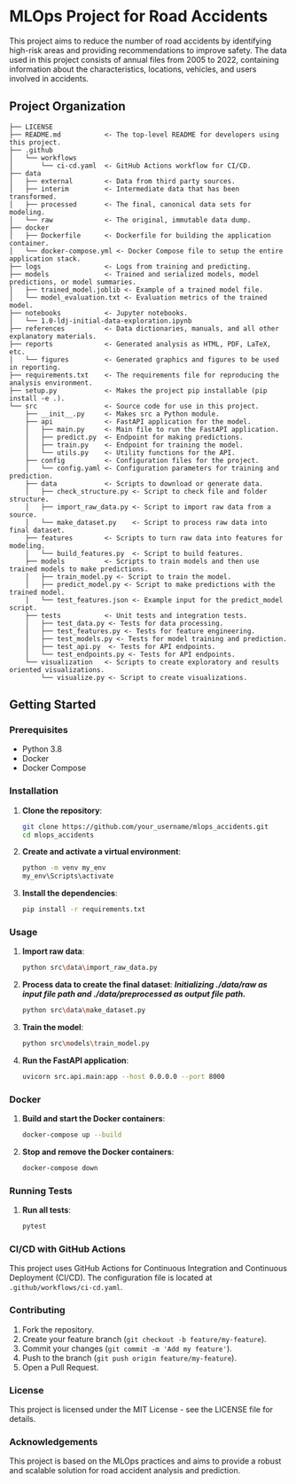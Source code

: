 # MLOps Project for Road Accidents

This project aims to reduce the number of road accidents by identifying high-risk areas and providing recommendations to improve safety. The data used in this project consists of annual files from 2005 to 2022, containing information about the characteristics, locations, vehicles, and users involved in accidents.

## Project Organization

    ├── LICENSE
    ├── README.md           <- The top-level README for developers using this project.
    ├── .github
    │   └── workflows
    │       └── ci-cd.yaml  <- GitHub Actions workflow for CI/CD.
    ├── data
    │   ├── external        <- Data from third party sources.
    │   ├── interim         <- Intermediate data that has been transformed.
    │   ├── processed       <- The final, canonical data sets for modeling.
    │   └── raw             <- The original, immutable data dump.
    ├── docker
    │   ├── Dockerfile      <- Dockerfile for building the application container.
    │   └── docker-compose.yml <- Docker Compose file to setup the entire application stack.
    ├── logs                <- Logs from training and predicting.
    ├── models              <- Trained and serialized models, model predictions, or model summaries.
    │   ├── trained_model.joblib <- Example of a trained model file.
    │   └── model_evaluation.txt <- Evaluation metrics of the trained model.
    ├── notebooks           <- Jupyter notebooks.
    │   └── 1.0-ldj-initial-data-exploration.ipynb
    ├── references          <- Data dictionaries, manuals, and all other explanatory materials.
    ├── reports             <- Generated analysis as HTML, PDF, LaTeX, etc.
    │   └── figures         <- Generated graphics and figures to be used in reporting.
    ├── requirements.txt    <- The requirements file for reproducing the analysis environment.
    ├── setup.py            <- Makes the project pip installable (pip install -e .).
    └── src                 <- Source code for use in this project.
        ├── __init__.py     <- Makes src a Python module.
        ├── api             <- FastAPI application for the model.
        │   ├── main.py     <- Main file to run the FastAPI application.
        │   ├── predict.py  <- Endpoint for making predictions.
        │   ├── train.py    <- Endpoint for training the model.
        │   └── utils.py    <- Utility functions for the API.
        ├── config          <- Configuration files for the project.
        │   └── config.yaml <- Configuration parameters for training and prediction.
        ├── data            <- Scripts to download or generate data.
        │   ├── check_structure.py <- Script to check file and folder structure.
        │   ├── import_raw_data.py <- Script to import raw data from a source.
        │   └── make_dataset.py    <- Script to process raw data into final dataset.
        ├── features        <- Scripts to turn raw data into features for modeling.
        │   └── build_features.py  <- Script to build features.
        ├── models          <- Scripts to train models and then use trained models to make predictions.
        │   ├── train_model.py <- Script to train the model.
        │   ├── predict_model.py <- Script to make predictions with the trained model.
        │   └── test_features.json <- Example input for the predict_model script.
        ├── tests           <- Unit tests and integration tests.
        │   ├── test_data.py <- Tests for data processing.
        │   ├── test_features.py <- Tests for feature engineering.
        │   ├── test_models.py <- Tests for model training and prediction.
        │   ├── test_api.py  <- Tests for API endpoints.
        │   └── test_endpoints.py <- Tests for API endpoints.
        └── visualization   <- Scripts to create exploratory and results oriented visualizations.
            └── visualize.py <- Script to create visualizations.

## Getting Started

### Prerequisites

- Python 3.8
- Docker
- Docker Compose

### Installation

1. **Clone the repository**:

    ```sh
    git clone https://github.com/your_username/mlops_accidents.git
    cd mlops_accidents
    ```

2. **Create and activate a virtual environment**:

    ```sh
    python -m venv my_env
    my_env\Scripts\activate
    ```

3. **Install the dependencies**:

    ```sh
    pip install -r requirements.txt
    ```

### Usage

1. **Import raw data**:

    ```sh
    python src\data\import_raw_data.py
    ```

2. **Process data to create the final dataset**:
    ***Initializing ./data/raw as input file path and ./data/preprocessed as output file path.***

    ```sh
    python src\data\make_dataset.py
    ```

3. **Train the model**:

    ```sh
    python src\models\train_model.py
    ```

4. **Run the FastAPI application**:

    ```sh
    uvicorn src.api.main:app --host 0.0.0.0 --port 8000
    ```

### Docker

1. **Build and start the Docker containers**:

    ```sh
    docker-compose up --build
    ```

2. **Stop and remove the Docker containers**:

    ```sh
    docker-compose down
    ```

### Running Tests

1. **Run all tests**:

    ```sh
    pytest
    ```

### CI/CD with GitHub Actions

This project uses GitHub Actions for Continuous Integration and Continuous Deployment (CI/CD). The configuration file is located at `.github/workflows/ci-cd.yaml`.

### Contributing

1. Fork the repository.
2. Create your feature branch (`git checkout -b feature/my-feature`).
3. Commit your changes (`git commit -m 'Add my feature'`).
4. Push to the branch (`git push origin feature/my-feature`).
5. Open a Pull Request.

### License

This project is licensed under the MIT License - see the LICENSE file for details.

### Acknowledgements

This project is based on the MLOps practices and aims to provide a robust and scalable solution for road accident analysis and prediction.